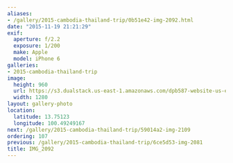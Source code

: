 ```yaml
---
aliases:
- /gallery/2015-cambodia-thailand-trip/0b51e42-img-2092.html
date: "2015-11-19 21:21:29"
exif:
  aperture: f/2.2
  exposure: 1/200
  make: Apple
  model: iPhone 6
galleries:
- 2015-cambodia-thailand-trip
image:
  height: 960
  url: https://s3.dualstack.us-east-1.amazonaws.com/dpb587-website-us-east-1/asset/gallery/2015-cambodia-thailand-trip/0b51e42-img-2092~1280.jpg
  width: 1280
layout: gallery-photo
location:
  latitude: 13.75123
  longitude: 100.49249167
next: /gallery/2015-cambodia-thailand-trip/59014a2-img-2109
ordering: 107
previous: /gallery/2015-cambodia-thailand-trip/6ce5d53-img-2081
title: IMG_2092
---
```

